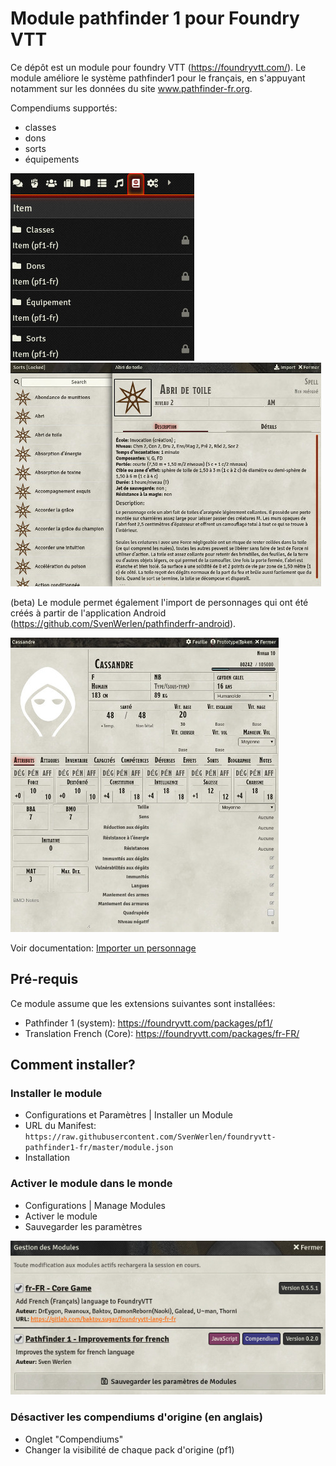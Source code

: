 # Module pathfinder 1 pour Foundry VTT

Ce dépôt est un module pour foundry VTT (https://foundryvtt.com/).
Le module améliore le système pathfinder1 pour le français, en s'appuyant notamment sur les données du site www.pathfinder-fr.org.

Compendiums supportés:
* classes
* dons
* sorts
* équipements

![Compendiums](/doc/img/compendiums.jpg)
![Spells](/doc/img/spells.jpg)

(beta) Le module permet également l'import de personnages qui ont été créés à partir
de l'application Android (https://github.com/SvenWerlen/pathfinderfr-android). 

![Profil](/doc/img/character-profile.jpg)

Voir documentation: [Importer un personnage](doc/importer-personnage.md)

## Pré-requis

Ce module assume que les extensions suivantes sont installées:
* Pathfinder 1 (system): https://foundryvtt.com/packages/pf1/
* Translation French (Core): https://foundryvtt.com/packages/fr-FR/

## Comment installer?

### Installer le module 

* Configurations et Paramètres | Installer un Module
* URL du Manifest: `https://raw.githubusercontent.com/SvenWerlen/foundryvtt-pathfinder1-fr/master/module.json`
* Installation

### Activer le module dans le monde

* Configurations | Manage Modules
* Activer le module
* Sauvegarder les paramètres

![Config](/doc/img/config.jpg)

### Désactiver les compendiums d'origine (en anglais)

* Onglet "Compendiums"
* Changer la visibilité de chaque pack d'origine (pf1)
